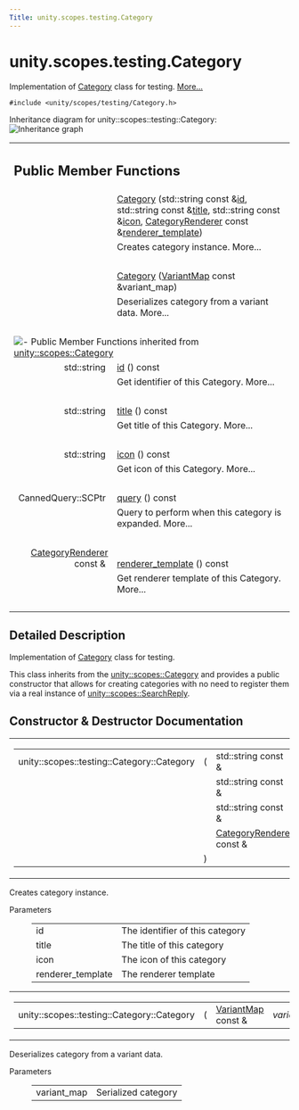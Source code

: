 ```yaml
---
Title: unity.scopes.testing.Category
---
```


# unity.scopes.testing.Category

<p>Implementation of <a class="el" href="index.html" title="Implementation of Category class for testing. ">Category</a> class for testing.  
<a href="#details">More...</a></p>
<p><code>#include &lt;unity/scopes/testing/Category.h&gt;</code></p>
Inheritance diagram for unity::scopes::testing::Category:
<img src="../../../../media/classunity_1_1scopes_1_1testing_1_1_category__inherit__graph.png" border="0" alt="Inheritance graph"/>

<table class="memberdecls">
<tr class="heading"><td colspan="2"><h2 class="groupheader">
Public Member Functions</h2></td></tr>
<tr class="memitem:ac3916483e349d40d917c679fbf3a554e"><td class="memItemLeft" align="right" valign="top">&#160;</td><td class="memItemRight" valign="bottom"><a class="el" href="#ac3916483e349d40d917c679fbf3a554e">Category</a> (std::string const &amp;<a class="el" href="unity.scopes.Category.md#aa14a4f95af60187f890ef475d0d8cabe">id</a>, std::string const &amp;<a class="el" href="unity.scopes.Category.md#a6f11a12253de78d61761b49b45951221">title</a>, std::string const &amp;<a class="el" href="unity.scopes.Category.md#acb98bc96e054fcdf787684cc7d0422ca">icon</a>, <a class="el" href="unity.scopes.CategoryRenderer.md">CategoryRenderer</a> const &amp;<a class="el" href="unity.scopes.Category.md#a2668bac76f600a009934faa8b7eeea6d">renderer_template</a>)</td></tr>
<tr class="memdesc:ac3916483e349d40d917c679fbf3a554e"><td class="mdescLeft">&#160;</td><td class="mdescRight">Creates category instance.  More...<br /></td></tr>
<tr class="separator:ac3916483e349d40d917c679fbf3a554e"><td class="memSeparator" colspan="2">&#160;</td></tr>
<tr class="memitem:abb48fefd29c1b45b1877ac103a301328"><td class="memItemLeft" align="right" valign="top">&#160;</td><td class="memItemRight" valign="bottom"><a class="el" href="#abb48fefd29c1b45b1877ac103a301328">Category</a> (<a class="el" href="unity.scopes.md#ad5d8ccfa11a327fca6f3e4cee11f4c10">VariantMap</a> const &amp;variant_map)</td></tr>
<tr class="memdesc:abb48fefd29c1b45b1877ac103a301328"><td class="mdescLeft">&#160;</td><td class="mdescRight">Deserializes category from a variant data.  More...<br /></td></tr>
<tr class="separator:abb48fefd29c1b45b1877ac103a301328"><td class="memSeparator" colspan="2">&#160;</td></tr>
<tr class="inherit_header pub_methods_classunity_1_1scopes_1_1_category"><td colspan="2" onclick="javascript:toggleInherit('pub_methods_classunity_1_1scopes_1_1_category')"><img src="../../../../media/closed.png" alt="-"/>&#160;Public Member Functions inherited from <a class="el" href="unity.scopes.Category.md">unity::scopes::Category</a></td></tr>
<tr class="memitem:aa14a4f95af60187f890ef475d0d8cabe inherit pub_methods_classunity_1_1scopes_1_1_category"><td class="memItemLeft" align="right" valign="top">std::string&#160;</td><td class="memItemRight" valign="bottom"><a class="el" href="unity.scopes.Category.md#aa14a4f95af60187f890ef475d0d8cabe">id</a> () const </td></tr>
<tr class="memdesc:aa14a4f95af60187f890ef475d0d8cabe inherit pub_methods_classunity_1_1scopes_1_1_category"><td class="mdescLeft">&#160;</td><td class="mdescRight">Get identifier of this Category.  More...<br /></td></tr>
<tr class="separator:aa14a4f95af60187f890ef475d0d8cabe inherit pub_methods_classunity_1_1scopes_1_1_category"><td class="memSeparator" colspan="2">&#160;</td></tr>
<tr class="memitem:a6f11a12253de78d61761b49b45951221 inherit pub_methods_classunity_1_1scopes_1_1_category"><td class="memItemLeft" align="right" valign="top">std::string&#160;</td><td class="memItemRight" valign="bottom"><a class="el" href="unity.scopes.Category.md#a6f11a12253de78d61761b49b45951221">title</a> () const </td></tr>
<tr class="memdesc:a6f11a12253de78d61761b49b45951221 inherit pub_methods_classunity_1_1scopes_1_1_category"><td class="mdescLeft">&#160;</td><td class="mdescRight">Get title of this Category.  More...<br /></td></tr>
<tr class="separator:a6f11a12253de78d61761b49b45951221 inherit pub_methods_classunity_1_1scopes_1_1_category"><td class="memSeparator" colspan="2">&#160;</td></tr>
<tr class="memitem:acb98bc96e054fcdf787684cc7d0422ca inherit pub_methods_classunity_1_1scopes_1_1_category"><td class="memItemLeft" align="right" valign="top">std::string&#160;</td><td class="memItemRight" valign="bottom"><a class="el" href="unity.scopes.Category.md#acb98bc96e054fcdf787684cc7d0422ca">icon</a> () const </td></tr>
<tr class="memdesc:acb98bc96e054fcdf787684cc7d0422ca inherit pub_methods_classunity_1_1scopes_1_1_category"><td class="mdescLeft">&#160;</td><td class="mdescRight">Get icon of this Category.  More...<br /></td></tr>
<tr class="separator:acb98bc96e054fcdf787684cc7d0422ca inherit pub_methods_classunity_1_1scopes_1_1_category"><td class="memSeparator" colspan="2">&#160;</td></tr>
<tr class="memitem:a88034923f3493c2cfb5500e7aeae35cc inherit pub_methods_classunity_1_1scopes_1_1_category"><td class="memItemLeft" align="right" valign="top">CannedQuery::SCPtr&#160;</td><td class="memItemRight" valign="bottom"><a class="el" href="unity.scopes.Category.md#a88034923f3493c2cfb5500e7aeae35cc">query</a> () const </td></tr>
<tr class="memdesc:a88034923f3493c2cfb5500e7aeae35cc inherit pub_methods_classunity_1_1scopes_1_1_category"><td class="mdescLeft">&#160;</td><td class="mdescRight">Query to perform when this category is expanded.  More...<br /></td></tr>
<tr class="separator:a88034923f3493c2cfb5500e7aeae35cc inherit pub_methods_classunity_1_1scopes_1_1_category"><td class="memSeparator" colspan="2">&#160;</td></tr>
<tr class="memitem:a2668bac76f600a009934faa8b7eeea6d inherit pub_methods_classunity_1_1scopes_1_1_category"><td class="memItemLeft" align="right" valign="top"><a class="el" href="unity.scopes.CategoryRenderer.md">CategoryRenderer</a> const &amp;&#160;</td><td class="memItemRight" valign="bottom"><a class="el" href="unity.scopes.Category.md#a2668bac76f600a009934faa8b7eeea6d">renderer_template</a> () const </td></tr>
<tr class="memdesc:a2668bac76f600a009934faa8b7eeea6d inherit pub_methods_classunity_1_1scopes_1_1_category"><td class="mdescLeft">&#160;</td><td class="mdescRight">Get renderer template of this Category.  More...<br /></td></tr>
<tr class="separator:a2668bac76f600a009934faa8b7eeea6d inherit pub_methods_classunity_1_1scopes_1_1_category"><td class="memSeparator" colspan="2">&#160;</td></tr>
</table>
<a name="details" id="details"></a><h2 class="groupheader">Detailed Description</h2>
<p>Implementation of <a class="el" href="index.html" title="Implementation of Category class for testing. ">Category</a> class for testing. </p>
<p>This class inherits from the <a class="el" href="unity.scopes.Category.md" title="A set of related results returned by a scope and displayed within a single pane in the Unity dash...">unity::scopes::Category</a> and provides a public constructor that allows for creating categories with no need to register them via a real instance of <a class="el" href="unity.scopes.SearchReply.md" title="Allows the results of a search query to be sent to the query source. ">unity::scopes::SearchReply</a>. </p>
<h2 class="groupheader">Constructor &amp; Destructor Documentation</h2>
<table class="mlabels">
<tr>
<td class="mlabels-left">
<table class="memname">
<tr>
<td class="memname">unity::scopes::testing::Category::Category </td>
<td>(</td>
<td class="paramtype">std::string const &amp;&#160;</td>
<td class="paramname"><em>id</em>, </td>
</tr>
<tr>
<td class="paramkey"></td>
<td></td>
<td class="paramtype">std::string const &amp;&#160;</td>
<td class="paramname"><em>title</em>, </td>
</tr>
<tr>
<td class="paramkey"></td>
<td></td>
<td class="paramtype">std::string const &amp;&#160;</td>
<td class="paramname"><em>icon</em>, </td>
</tr>
<tr>
<td class="paramkey"></td>
<td></td>
<td class="paramtype"><a class="el" href="unity.scopes.CategoryRenderer.md">CategoryRenderer</a> const &amp;&#160;</td>
<td class="paramname"><em>renderer_template</em>&#160;</td>
</tr>
<tr>
<td></td>
<td>)</td>
<td></td><td></td>
</tr>
</table>
</td>
<td class="mlabels-right">
<span class="mlabels"><span class="mlabel">inline</span></span>  </td>
</tr>
</table>
<p>Creates category instance. </p>
<dl class="params"><dt>Parameters</dt><dd>
<table class="params">
<tr><td class="paramname">id</td><td>The identifier of this category </td></tr>
<tr><td class="paramname">title</td><td>The title of this category </td></tr>
<tr><td class="paramname">icon</td><td>The icon of this category </td></tr>
<tr><td class="paramname">renderer_template</td><td>The renderer template </td></tr>
</table>
</dd>
</dl>
<table class="mlabels">
<tr>
<td class="mlabels-left">
<table class="memname">
<tr>
<td class="memname">unity::scopes::testing::Category::Category </td>
<td>(</td>
<td class="paramtype"><a class="el" href="unity.scopes.md#ad5d8ccfa11a327fca6f3e4cee11f4c10">VariantMap</a> const &amp;&#160;</td>
<td class="paramname"><em>variant_map</em></td><td>)</td>
<td></td>
</tr>
</table>
</td>
<td class="mlabels-right">
<span class="mlabels"><span class="mlabel">inline</span></span>  </td>
</tr>
</table>
<p>Deserializes category from a variant data. </p>
<dl class="params"><dt>Parameters</dt><dd>
<table class="params">
<tr><td class="paramname">variant_map</td><td>Serialized category </td></tr>
</table>
</dd>
</dl>
